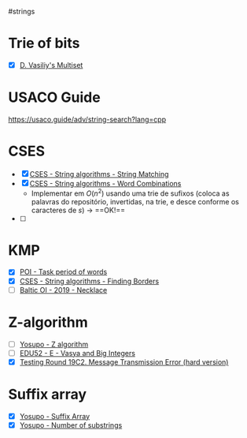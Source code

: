 #strings 
# Trie of bits

*  [x] [D. Vasiliy's Multiset](https://codeforces.com/problemset/problem/706/D)


# USACO Guide

https://usaco.guide/adv/string-search?lang=cpp

# CSES
*  [x] [CSES - String algorithms - String Matching](https://cses.fi/problemset/task/1753)
*  [x] [CSES - String algorithms - Word Combinations](https://cses.fi/problemset/task/1731/)
	* Implementar em $O(n^2)$ usando uma trie de sufixos (coloca as palavras do repositório, invertidas, na trie, e desce conforme os caracteres de $s$) -> ==OK!==
*  [ ] 


# KMP

*  [x] [POI - Task period of words](https://szkopul.edu.pl/problemset/problem/k9UKIj11V6iPRc3LaiYQYHyi/site/?key=statement)
*  [x] [CSES - String algorithms - Finding Borders](https://cses.fi/problemset/result/10755164/)
*  [ ] [Baltic OI - 2019 - Necklace](https://oj.uz/problem/view/BOI19_necklace4)

# Z-algorithm

*  [ ] [Yosupo - Z algorithm](https://judge.yosupo.jp/problem/zalgorithm)
*  [ ] [EDU52 - E - Vasya and Big Integers](https://codeforces.com/contest/1051/problem/E)
*  [x] [Testing Round 19C2. Message Transmission Error (hard version)](https://codeforces.com/problemset/problem/2010/C2)

# Suffix array

*  [x] [Yosupo - Suffix Array](https://judge.yosupo.jp/problem/suffixarray)
*  [x] [Yosupo - Number of substrings](https://judge.yosupo.jp/problem/number_of_substrings)